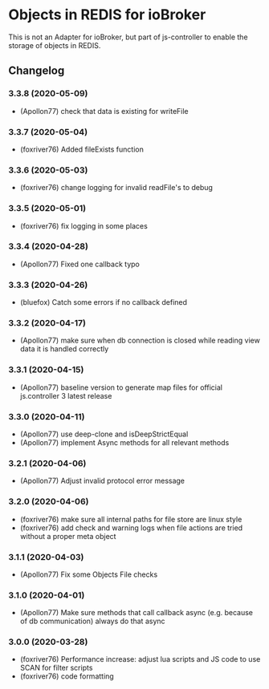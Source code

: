 # Objects in REDIS for ioBroker
This is not an Adapter for ioBroker, but part of js-controller to enable the storage of objects in REDIS.

## Changelog
### 3.3.8 (2020-05-09)
* (Apollon77) check that data is existing for writeFile

### 3.3.7 (2020-05-04)
* (foxriver76) Added fileExists function

### 3.3.6 (2020-05-03)
* (foxriver76) change logging for invalid readFile's to debug

### 3.3.5 (2020-05-01)
* (foxriver76) fix logging in some places

### 3.3.4 (2020-04-28)
* (Apollon77) Fixed one callback typo

### 3.3.3 (2020-04-26)
* (bluefox) Catch some errors if no callback defined

### 3.3.2 (2020-04-17)
* (Apollon77) make sure when db connection is closed while reading view data it is handled correctly

### 3.3.1 (2020-04-15)
* (Apollon77) baseline version to generate map files for official js.controller 3 latest release 

### 3.3.0 (2020-04-11)
* (Apollon77) use deep-clone and isDeepStrictEqual
* (Apollon77) implement Async methods for all relevant methods

### 3.2.1 (2020-04-06)
* (Apollon77) Adjust invalid protocol error message

### 3.2.0 (2020-04-06)
* (foxriver76) make sure all internal paths for file store are linux style
* (foxriver76) add check and warning logs when file actions are tried without a proper meta object

### 3.1.1 (2020-04-03)
* (Apollon77) Fix some Objects File checks 

### 3.1.0 (2020-04-01)
* (Apollon77) Make sure methods that call callback async (e.g. because of db communication) always do that async

### 3.0.0 (2020-03-28)
* (foxriver76) Performance increase: adjust lua scripts and JS code to use SCAN for filter scripts
* (foxriver76) code formatting
